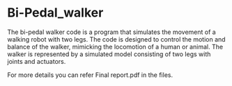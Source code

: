 # Bi-Pedal_walker
The bi-pedal walker code is a program that simulates the movement of a walking robot with two legs. The code is designed to control the motion and balance of the walker, mimicking the locomotion of a human or animal. The walker is represented by a simulated model consisting of two legs with joints and actuators.    

   
   

For more details you can refer Final report.pdf in the files. 



     


   
  
       
   
    

   
  

   
